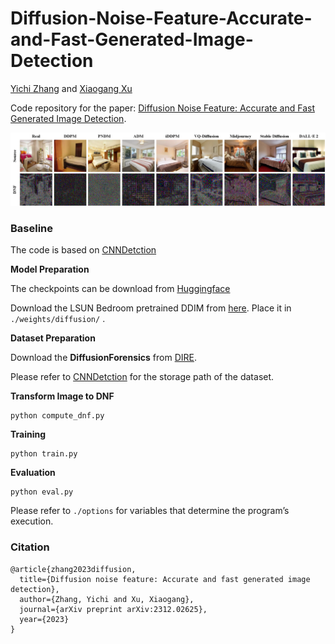# Diffusion-Noise-Feature-Accurate-and-Fast-Generated-Image-Detection

[Yichi Zhang](https://yichics.github.io/) and [Xiaogang Xu](https://xiaogang00.github.io/)

Code repository for the paper: [Diffusion Noise Feature: Accurate and Fast Generated Image Detection](https://arxiv.org/abs/2312.02625v2). 

![fig](fig/fig1.png)

### Baseline

The code is based on [CNNDetction](https://github.com/PeterWang512/CNNDetection)


**Model Preparation**

The checkpoints can be download from [Huggingface](https://huggingface.co/toru0035/DNF)

Download the LSUN Bedroom pretrained DDIM from [here](https://heibox.uni-heidelberg.de/f/f179d4f21ebc4d43bbfe/?dl=1). Place it in `./weights/diffusion/` .

**Dataset Preparation**

Download the **DiffusionForensics** from  [DIRE](https://github.com/ZhendongWang6/DIRE). 

Please refer to [CNNDetction](https://github.com/PeterWang512/CNNDetection) for the storage path of the dataset.

**Transform Image to DNF**

```
python compute_dnf.py
```

**Training**

```
python train.py 
```
**Evaluation**

```
python eval.py 
```


Please refer to `./options` for variables that determine the program’s execution.


### Citation 

```
@article{zhang2023diffusion,
  title={Diffusion noise feature: Accurate and fast generated image detection},
  author={Zhang, Yichi and Xu, Xiaogang},
  journal={arXiv preprint arXiv:2312.02625},
  year={2023}
}
```
